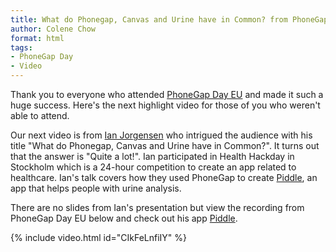 ```yaml
---
title: What do Phonegap, Canvas and Urine have in Common? from PhoneGap Day EU 2012
author: Colene Chow
format: html
tags:
- PhoneGap Day
- Video
---
```


Thank you to everyone who attended [PhoneGap Day EU](http://pgday.phonegap.com/eu2012/) and made it such a huge success. Here's the next highlight video for those of you who weren't able to attend.

Our next video is from [Ian Jorgensen](http://twitter.com/ianjorgensen) who intrigued the audience with his title "What do Phonegap, Canvas and Urine have in Common?". It turns out that the answer is "Quite a lot!". Ian participated in Health Hackday in Stockholm which is a 24-hour competition to create an app related to healthcare. Ian's talk covers how they used PhoneGap to create [Piddle](http://www.linehq.com/piddle), an app that helps people with urine analysis.

There are no slides from Ian's presentation but view the recording from PhoneGap Day EU below and check out his app [Piddle](http://www.linehq.com/piddle).

{% include video.html id="CIkFeLnfiIY" %}
